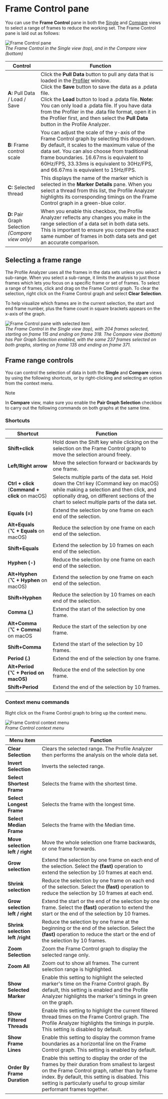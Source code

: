 # Frame Control pane

You can use the **Frame Control** pane in both the [Single](single-view.md) and [Compare](compare-view.md) views  to select a range of frames to reduce the working set. The Frame Control pane is laid out as follows:

![Frame Control pane](images/profile-analyzer-frame-control-pane.png)<br/>*The Frame Control in the Single view (top), and in the Compare view (bottom)*

|**Control**|**Function**|
|---|---|
|**A:** Pull Data / Load / Save| Click the **Pull Data** button to pull any data that is loaded in the [Profiler](https://docs.unity3d.com/Manual/Profiler.html) window.<br/>Click the **Save** button to save the data as a .pdata file.<br/>Click the **Load** button to load a .pdata file. **Note:** You can only load a .pdata file. If you have data from the Profiler in the .data file format, open it in the Profiler first, and then select the **Pull Data** button in the Profile Analyzer.|
|**B:** Frame control scale| You can adjust the scale of the y-axis of the Frame Control graph by selecting this dropdown. By default, it scales to the maximum value of the data set. You can also choose from traditional frame boundaries. 16.67ms is equivalent to 60Hz/FPS, 33.33ms is equivalent to 30Hz/FPS, and  66.67ms is equivalent to 15Hz/FPS.|
|**C:** Selected thread| This displays the name of the marker which is selected in the **Marker Details** pane. When you select a thread from this list, the Profile Analyzer highlights its corresponding timings on the Frame Control graph in a green-blue color.|
|**D:** Pair Graph Selection<br/>*(Compare view only)*| When you enable this checkbox, the Profile Analyzer reflects any changes you make in the range selection of a data set in both data sets. This is important to ensure you compare the exact same number of frames in both data sets and get an accurate comparison. |

## Selecting a frame range
The Profile Analyzer uses all the frames in the data sets unless you select a sub-range. When you select a sub-range, it limits the analysis to just those frames which lets you focus on a specific frame or set of frames. To select a range of frames, click and drag on the Frame Control graph. To clear the selection, right click on the Frame Control graph and select **Clear Selection**.

To help visualize which frames are in the current selection, the start and end frame number, plus the frame count in square brackets appears on the x-axis of the graph. 

![Frame Control pane with selected item](images/profile-analyzer-frame-control-selection.png)<br/>*The Frame Control in the Single view (top), with 204 frames selected, starting on frame 115 and ending on frame 318. The  Compare view (bottom) has Pair Graph Selection enabled, with the same 237 frames selected on both graphs, starting on frame 135 and ending on frame 371.*

## Frame range controls
You can control the selection of data in both the **Single** and **Compare** views by using the following shortcuts, or by right-clicking and selecting an option from the context menu.

>[!NOTE]
>In **Compare** view, make sure you enable the **Pair Graph Selection** checkbox to carry out the following commands on both graphs at the same time.

### Shortcuts

|**Shortcut**|**Function**|
|---|---|
|**Shift+click**|Hold down the Shift key while clicking on the selection on the Frame Control graph to move the selection around freely.|
|**Left/Right arrow**|Move the selection forward or backwards by one frame.|
|**Ctrl + click**<br/>(**Command + click** on macOS)| Selects multiple parts of the data set. Hold down the Ctrl key (Command key on macOS) while making a selection and then click, and optionally drag, on different sections of the chart to select multiple parts of the data set.|
|**Equals (=)**| Extend the selection by one frame on each end of the selection.|
|**Alt+Equals**<br/>(**&#8997; + Equals** on macOS)|Reduce the selection by one frame on each end of the selection.|
|**Shift+Equals**| Extend the selection by 10 frames on each end of the selection.| 
|**Hyphen (-)**|Reduce the selection by one frame on each end of the selection.|
|**Alt+Hyphen**<br/>(**&#8997; + Hyphen** on macOS)|Extend the selection by one frame on each end of the selection.|
|**Shift+Hyphen**| Reduce the selection by 10 frames on each end of the selection.| 
|**Comma (,)**| Extend the start of the selection by one frame.|
|**Alt+Comma**<br/>(**&#8997; + Comma**) on macOS|Reduce the start of the selection by one frame.|
|**Shift+Comma**|Extend the start of the selection by 10 frames.|
|**Period (.)**| Extend the end of the selection by one frame.|
|**Alt+Period**<br/>**(&#8997; + Period on macOS)**|Reduce the end of the selection by one frame.|
|**Shift+Period**|Extend the end of the selection by 10 frames.|

### Context menu commands
Right click on the Frame Control graph to bring up the context menu.

![Frame Control context menu](images/frame-control-context-menu.png)<br/>*Frame Control context menu*

|**Menu item**|**Function**|
|---|---|
|**Clear Selection**|Clears the selected range. The Profile Analyzer then performs the analysis on the whole data set.|
|**Invert Selection**|Inverts the selected range.|
|**Select Shortest Frame**|Selects the frame with the shortest time.|
|**Select Longest Frame**|Selects the frame with the longest time.|
|**Select Median Frame**| Selects the frame with the Median time. |
|**Move selection left / right**|Move the whole selection one frame backwards, or one frame forwards. |
|**Grow selection**|Extend the selection by one frame on each end of the selection. Select the **(fast)** operation to extend the selection by 10 frames at each end.|
|**Shrink selection**|Reduce the selection by one frame on each end of the selection. Select the **(fast)** operation to reduce the selection by 10 frames at each end.|
|**Grow selection left / right**|Extend the start or the end of the selection by one frame. Select the **(fast)** operation to extend the start or the end of the selection by 10 frames.|
|**Shrink selection left /right**|Reduce the selection by one frame at the beginning or the end of the selection. Select the **(fast)** operation to reduce the start or the end of the selection by 10 frames.|
|**Zoom Selection**| Zoom the Frame Control graph to display the selected range only.|
|**Zoom All**| Zoom out to show all frames. The current selection range is highlighted.|
|**Show Selected Marker**| Enable this setting to highlight the selected marker's time on the Frame Control graph. By default, this setting is enabled and the Profile Analyzer highlights the marker's timings in green on the graph.|
|**Show Filtered Threads**|Enable this setting to highlight the current filtered thread times on the Frame Control graph. The Profile Analyzer highlights the timings in purple. This setting is disabled by default.|
|**Show Frame Lines**| Enable this setting to display the common frame boundaries as a horizontal line on the Frame Control graph. This setting is enabled by default.|
|**Order By Frame Duration**| Enable this setting to display the order of the frames by their duration from smallest to largest on the Frame Control graph, rather than by frame index. By default, this setting is disabled. This setting is particularly useful to group similar performant frames together.|